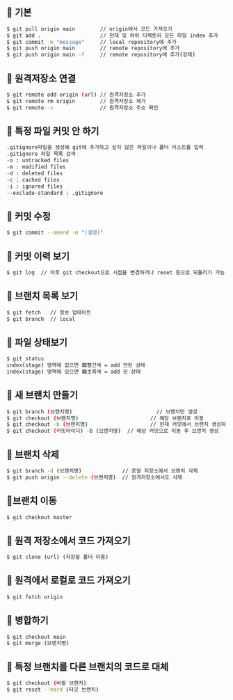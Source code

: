 ## 📍 기본
```bash
$ git pull origin main        // origin에서 코드 가져오기
$ git add .                   // 현재 및 하위 디렉토리 모든 파일 index 추가
$ git commit -m "message"     // local repository에 추가
$ git push origin main        // remote repository에 추가
$ git push origin main -f     // remote repository에 추가(강제)
```

## 📍 원격저장소 연결
```bash
$ git remote add origin (url) // 원격저장소 추가
$ git remote rm origin        // 원격저장소 제거
$ git remote -v               // 원격저장소 주소 확인
```

## 📍 특정 파일 커밋 안 하기
```bash
.gitignore파일을 생성해 git에 추가하고 싶지 않은 파일이나 폴더 리스트를 입력
.gitignore 파일 목록 검색
-o : untracked files
-m : modified files
-d : deleted files
-c : cached files
-i : ignored files
--exclude-standard : .gitignore
```

## 📍 커밋 수정
```bash
$ git commit --amend -m "(설명)"
```

## 📍 커밋 이력 보기
```bash
$ git log  // 이후 git checkout으로 시점을 변경하거나 reset 등으로 되돌리기 가능
```

## 📍 브랜치 목록 보기
```bash
$ git fetch   // 정보 업데이트
$ git branch  // local
```

## 📍 파일 상태보기
```bash
$ git status
index(stage) 영역에 없으면 🟥빨간색 = add 안된 상태
index(stage) 영역에 있으면 🟩초록색 = add 된 상태
```

## 📍 새 브랜치 만들기
```bash
$ git branch (브랜치명) 	   			          // 브랜치만 생성
$ git checkout (브랜치명)    			        // 해당 브랜치로 이동
$ git checkout -b (브랜치명) 			        // 현재 커밋에서 브랜치 생성하고 이동
$ git checkout (커밋아이디) -b (브랜치명)  // 해당 커밋으로 이동 후 브랜치 생성
```

## 📍 브랜치 삭제
```bash
$ git branch -d (브랜치명)             // 로컬 저장소에서 브랜치 삭제
$ git push origin --delete (브랜치명)  // 원격저장소에서도 삭제
```

## 📍브랜치 이동
```bash
$ git checkout master
```

## 📍 원격 저장소에서 코드 가져오기
```bash
$ git clone (url) (저장할 폴더 이름)
```

## 📍 원격에서 로컬로 코드 가져오기
```bash
$ git fetch origin
```

## 📍 병합하기
```bash
$ git checkout main
$ git merge (브랜치명)
```

## 📍 특정 브랜치를 다른 브랜치의 코드로 대체
```bash
$ git checkout (바뀔 브랜치)
$ git reset --hard (타깃 브랜치)
```

